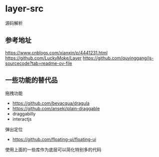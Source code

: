 # layer-src

源码解析

## 参考地址
https://www.cnblogs.com/xianxin/p/4441231.html
https://github.com/LuckyMoke/Layer
https://github.com/quyinggang/js-sourcecode?tab=readme-ov-file


## 一些功能的替代品

拖拽功能
- https://github.com/bevacqua/dragula
- https://github.com/anseki/plain-draggable
- draggabilly
- interactjs

弹出定位
- https://github.com/floating-ui/floating-ui

使用上面的一些库作为底层可以简化特别多的代码